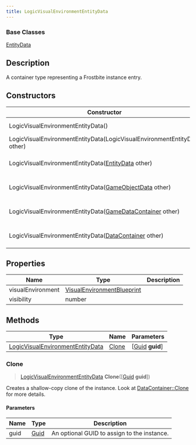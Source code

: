 ```yaml
---
title: LogicVisualEnvironmentEntityData
---
```

### Base Classes

[EntityData](EntityData)

## Description

A container type representing a Frostbite instance entry.

## Constructors

| Constructor                                                                                 | Description                                                                                                                                             |
| ------------------------------------------------------------------------------------------- | ------------------------------------------------------------------------------------------------------------------------------------------------------- |
| LogicVisualEnvironmentEntityData()                                                          | Create a new instance of this container type.                                                                                                           |
| LogicVisualEnvironmentEntityData(LogicVisualEnvironmentEntityData other)                    | Create a reference copy of an instance of the same type.                                                                                                |
| LogicVisualEnvironmentEntityData([EntityData](EntityData) other)                            | Upcast an instance of type [EntityData](EntityData) to [LogicVisualEnvironmentEntityData](LogicVisualEnvironmentEntityData).                            |
| LogicVisualEnvironmentEntityData([GameObjectData](GameObjectData) other)                    | Upcast an instance of type [GameObjectData](GameObjectData) to [LogicVisualEnvironmentEntityData](LogicVisualEnvironmentEntityData).                    |
| LogicVisualEnvironmentEntityData([GameDataContainer](GameDataContainer) other)              | Upcast an instance of type [GameDataContainer](GameDataContainer) to [LogicVisualEnvironmentEntityData](LogicVisualEnvironmentEntityData).              |
| LogicVisualEnvironmentEntityData([DataContainer](/vext/ref/shared/class/datacontainer) other) | Upcast an instance of type [DataContainer](/vext/ref/shared/class/datacontainer) to [LogicVisualEnvironmentEntityData](LogicVisualEnvironmentEntityData). |

## Properties

| Name              | Type                                                     | Description |
| ----------------- | -------------------------------------------------------- | ----------- |
| visualEnvironment | [VisualEnvironmentBlueprint](VisualEnvironmentBlueprint) |             |
| visibility        | number                                                   |             |

## Methods

| Type                                                                 | Name            | Parameters                                     |
| -------------------------------------------------------------------- | --------------- | ---------------------------------------------- |
| [LogicVisualEnvironmentEntityData](LogicVisualEnvironmentEntityData) | [Clone](#clone) | \[[Guid](/vext/ref/shared/class/guid) **guid**\] |

### Clone

> [LogicVisualEnvironmentEntityData](LogicVisualEnvironmentEntityData) **Clone**(\[[Guid](/vext/ref/shared/class/guid) **guid**\])

Creates a shallow-copy clone of the instance. Look at [DataContainer::Clone](/vext/ref/shared/class/datacontainer#clone) for more details.

#### Parameters

| Name | Type         | Description                                 |
| ---- | ------------ | ------------------------------------------- |
| guid | [Guid](Guid) | An optional GUID to assign to the instance. |
